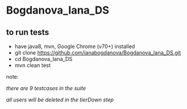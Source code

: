 # Bogdanova_Iana_DS
## to run tests 

- have java8, mvn, Google Chrome (v70+) installed
- git clone https://github.com/ianabogdanova/Bogdanova_Iana_DS.git
- cd Bogdanova_Iana_DS
- mvn clean test

note:

*there are 9 testcases in the suite*

*all users will be deleted in the tierDown step*
